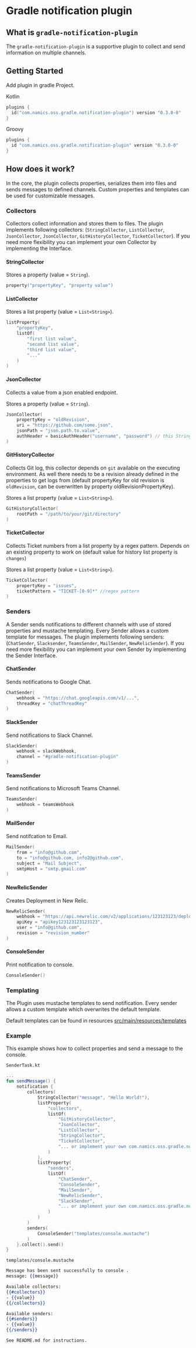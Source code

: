 # Gradle notification plugin
## What is `gradle-notification-plugin`
The `gradle-notification-plugin` is a supportive plugin to collect and send information on multiple channels.
## Getting Started
Add plugin in gradle Project.

Kotlin
```kotlin
plugins {
  id("com.namics.oss.gradle.notification-plugin") version "0.3.0-0"
}
```
Groovy
```Groovy
plugins {
  id "com.namics.oss.gradle.notification-plugin" version "0.3.0-0"
}
```
## How does it work?
In the core, the plugin collects properties, serializes them into files and sends messages to defined channels. Custom properties and templates can be used for customizable messages.
### Collectors
Collectors collect information and stores them to files. The plugin implements following collectors: (`StringCollector`, `ListCollector`, `JsonCollector`, `JsonCollector`, `GitHistoryCollector`, `TicketCollector`). If you need more flexibility you can implement your own Collector by implementing the Interface.
#### StringCollector
Stores a property (value = `String`).
```kotlin
property("propertyKey", "property value")
```
#### ListCollector
Stores a list property (value = `List<String>`).
```kotlin
listProperty(
    "propertyKey",
    listOf(
        "first list value",
        "second list value",
        "third list value",
        "..."
    )
)
```
#### JsonCollector
Collects a value from a json enabled endpoint.

Stores a property (value = `String`).
```kotlin
JsonCollector(
    propertyKey = "oldRevision",
    uri = "https://github.com/some.json",
    jsonPath = "json.path.to.value",
    authHeader = basicAuthHeader("username", "password") // this String will be added to Authorization header, leave empty if no authorization needed
)
```
#### GitHistoryCollector
Collects Git log, this collector depends on `git` available on the executing environment. As well there needs to be a revision already defined in the properties to get logs from (default propertyKey for old revision is `oldRevision`, can be overwritten by property oldRevisionPropertyKey).

Stores a list property (value = `List<String>`).
```kotlin
GitHistoryCollector(
    rootPath = "/path/to/your/git/directory"
)
```
#### TicketCollector
Collects Ticket numbers from a list property by a regex pattern. Depends on an existing property to work on (default value for history list property is `changes`)

Stores a list property (value = `List<String>`).
```kotlin
TicketCollector(
    propertyKey = "issues",
    ticketPattern = "TICKET-[0-9]*" //regex pattern
)
```
### Senders
A Sender sends notifications to different channels with use of stored properties and mustache templating. Every Sender allows a custom template for messages. The plugin implements following senders: (`ChatSender`, `Slacksender`, `TeamsSender`, `MailSender`, `NewRelicSender`). If you need more flexibility you can implement your own Sender by implementing the Sender Interface.
#### ChatSender
Sends notifications to Google Chat.
```kotlin
ChatSender(
    webhook = "https://chat.googleapis.com/v1/...",
    threadKey = "chatThreadKey"
)
```
#### SlackSender
Send notifications to Slack Channel.
```kotlin
SlackSender(
    webhook = slackWebhook,
    channel = "#gradle-notification-plugin"
)
```
#### TeamsSender
Send notifications to Microsoft Teams Channel.
```kotlin
TeamsSender(
    webhook = teamsWebhook
)
```
#### MailSender
Send notifcation to Email.
```kotlin
MailSender(
    from = "info@github.com",
    to = "info@github.com, info2@github.com",
    subject = "Mail Subject",
    smtpHost = "smtp.gmail.com"
)
```
#### NewRelicSender
Creates Deployment in New Relic.
```kotlin
NewRelicSender(
    webhook = "https://api.newrelic.com/v2/applications/123123123/deployments.json",
    apiKey = "apikey123123123123123",
    user = "info@github.com",
    revision = "revision_number"
)
```
#### ConsoleSender
Print notification to console.
```kotlin
ConsoleSender()
```
### Templating
The Plugin uses mustache templates to send notification. Every sender allows a custom template which overwrites the default template.

Default templates can be found in resources [src/main/resources/templates](src/main/resources/templates)

### Example
This example shows how to collect properties and send a message to the console.

`SenderTask.kt`
```kotlin
...
fun sendMessage() {
    notification {
        collectors(
            StringCollector("message", "Hello World!"),
            listProperty(
                "collectors",
                listOf(
                    "GitHistoryCollector",
                    "JsonCollector",
                    "ListCollector",
                    "StringCollector",
                    "TicketCollector",
                    "... or implement your own com.namics.oss.gradle.notification.collect.Collector"
                )
            ),
            listProperty(
                "senders",
                listOf(
                    "ChatSender",
                    "ConsoleSender",
                    "MailSender",
                    "NewRelicSender",
                    "SlackSender",
                    "... or implement your own com.namics.oss.gradle.notification.send.Sender"
                )
            )
        )
        senders(
            ConsoleSender("templates/console.mustache")
        )
    }.collect().send()
}
```
`templates/console.mustache`
```mustache
Message has been sent successfully to console .
message: {{message}}

Available collectors:
{{#collectors}}
- {{value}}
{{/collectors}}

Available senders:
{{#senders}}
- {{value}}
{{/senders}}

See README.md for instructions.
```